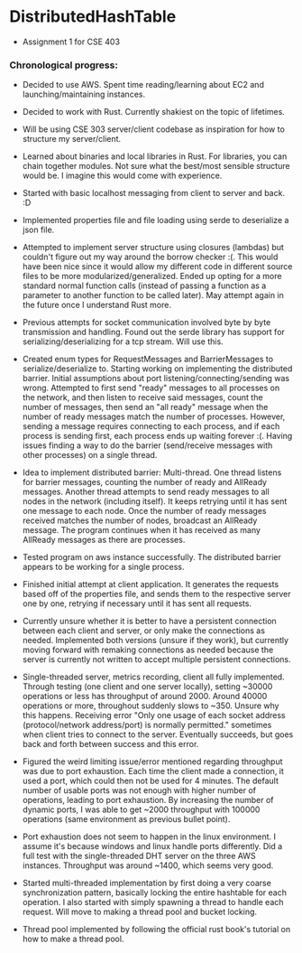 # DistributedHashTable
* Assignment 1 for CSE 403

### Chronological progress:
* Decided to use AWS. Spent time reading/learning about EC2 and launching/maintaining instances.

* Decided to work with Rust. Currently shakiest on the topic of lifetimes.

* Will be using CSE 303 server/client codebase as inspiration for how to structure my server/client.

* Learned about binaries and local libraries in Rust. For libraries, you can chain together modules.
Not sure what the best/most sensible structure would be. I imagine this would come with experience.

* Started with basic localhost messaging from client to server and back. :D

* Implemented properties file and file loading using serde to deserialize a json file.

* Attempted to implement server structure using closures (lambdas) but couldn't figure
out my way around the borrow checker :(. This would have been nice since it would allow
my different code in different source files to be more modularized/generalized.
Ended up opting for a more standard normal function calls (instead of passing a function
as a parameter to another function to be called later).
May attempt again in the future once I understand Rust more.

* Previous attempts for socket communication involved byte by byte transmission and handling.
Found out the serde library has support for serializing/deserializing for a tcp stream. Will use this.

* Created enum types for RequestMessages and BarrierMessages to serialize/deserialize to. Starting working on 
implementing the distributed barrier. Initial assumptions about port listening/connecting/sending was wrong.
Attempted to first send "ready" messages to all processes on the network, and then listen to receive said messages,
count the number of messages, then send an "all ready" message when the number of ready messages match the number 
of processes. However, sending a message requires connecting to each process, and if each process is sending first,
each process ends up waiting forever :(. Having issues finding a way to do the barrier (send/receive messages with other
processes) on a single thread.

* Idea to implement distributed barrier: Multi-thread. One thread listens for barrier messages, counting the number of ready
and AllReady messages. Another thread attempts to send ready messages to all nodes in the network (including itself). It keeps
retrying until it has sent one message to each node. Once the number of ready messages received matches the number of nodes, broadcast
an AllReady message. The program continues when it has received as many AllReady messages as there are processes.

* Tested program on aws instance successfully. The distributed barrier appears to be working for a single process.

* Finished initial attempt at client application. It generates the requests based off of the properties file, and sends them to the respective
server one by one, retrying if necessary until it has sent all requests.

* Currently unsure whether it is better to have a persistent connection between each client and server, or only make the connections as needed.
Implemented both versions (unsure if they work), but currently moving forward with remaking connections as needed because the server is currently
not written to accept multiple persistent connections.

* Single-threaded server, metrics recording, client all fully implemented. Through testing (one client and one server locally), 
setting ~30000 operations or less has throughput of around 2000. Around 40000 operations or more, throughout suddenly slows to ~350.
Unsure why this happens. Receiving error "Only one usage of each socket address (protocol/network address/port) is normally permitted."
sometimes when client tries to connect to the server. Eventually succeeds, but goes back and forth between success and this error.

* Figured the weird limiting issue/error mentioned regarding throughput was due to port exhaustion. Each time the client made a connection,
it used a port, which could then not be used for 4 minutes. The default number of usable ports was not enough with higher number of operations,
leading to port exhaustion. By increasing the number of dynamic ports, I was able to get ~2000 throughput with 100000 operations (same environment
as previous bullet point).

* Port exhaustion does not seem to happen in the linux environment. I assume it's because windows and linux handle ports differently. Did a full test
with the single-threaded DHT server on the three AWS instances. Throughput was around ~1400, which seems very good.

* Started multi-threaded implementation by first doing a very coarse synchronization pattern, basically locking the entire hashtable for each operation.
I also started with simply spawning a thread to handle each request. Will move to making a thread pool and bucket locking.

* Thread pool implemented by following the official rust book's tutorial on how to make a thread pool.